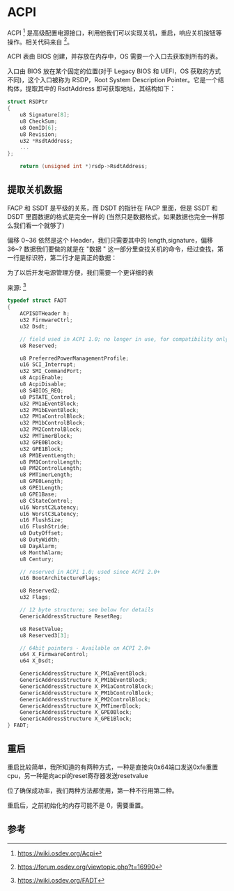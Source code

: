 # ACPI

ACPI [^acpi] 是高级配置电源接口，利用他我们可以实现关机，重启，响应关机按钮等操作。相关代码来自 [^forum]。

ACPI 表由 BIOS 创建，并存放在内存中，OS 需要一个入口去获取到所有的表。

入口由 BIOS 放在某个固定的位置(对于 Legacy BIOS 和 UEFI，OS 获取的方式不同)，这个入口被称为 RSDP，Root System Description Pointer。它是一个结构体，提取其中的 RsdtAddress 即可获取地址，其结构如下：

```c++
struct RSDPtr
{
    u8 Signature[8];
    u8 CheckSum;
    u8 OemID[6];
    u8 Revision;
    u32 *RsdtAddress;
    ...
};
```

```c++
    return (unsigned int *)rsdp->RsdtAddress;
```

## 提取关机数据

FACP 和 SSDT 是平级的关系，而 DSDT 的指针在 FACP 里面，但是 SSDT 和 DSDT 里面数据的格式是完全一样的 (当然只是数据格式，如果数据也完全一样那么我们看一个就够了)

偏移 0~36 依然是这个 Header，我们只需要其中的 length,signature，偏移 36~? 数据我们要做的就是在 "数据 " 这一部分里查找关机的命令，经过查找，第一行是标识符，第二行才是真正的数据：

为了以后开发电源管理方便，我们需要一个更详细的表

来源: [^fadt]

```c++
typedef struct FADT
{
    ACPISDTHeader h;
    u32 FirmwareCtrl;
    u32 Dsdt;

    // field used in ACPI 1.0; no longer in use, for compatibility only
    u8 Reserved;

    u8 PreferredPowerManagementProfile;
    u16 SCI_Interrupt;
    u32 SMI_CommandPort;
    u8 AcpiEnable;
    u8 AcpiDisable;
    u8 S4BIOS_REQ;
    u8 PSTATE_Control;
    u32 PM1aEventBlock;
    u32 PM1bEventBlock;
    u32 PM1aControlBlock;
    u32 PM1bControlBlock;
    u32 PM2ControlBlock;
    u32 PMTimerBlock;
    u32 GPE0Block;
    u32 GPE1Block;
    u8 PM1EventLength;
    u8 PM1ControlLength;
    u8 PM2ControlLength;
    u8 PMTimerLength;
    u8 GPE0Length;
    u8 GPE1Length;
    u8 GPE1Base;
    u8 CStateControl;
    u16 WorstC2Latency;
    u16 WorstC3Latency;
    u16 FlushSize;
    u16 FlushStride;
    u8 DutyOffset;
    u8 DutyWidth;
    u8 DayAlarm;
    u8 MonthAlarm;
    u8 Century;

    // reserved in ACPI 1.0; used since ACPI 2.0+
    u16 BootArchitectureFlags;

    u8 Reserved2;
    u32 Flags;

    // 12 byte structure; see below for details
    GenericAddressStructure ResetReg;

    u8 ResetValue;
    u8 Reserved3[3];

    // 64bit pointers - Available on ACPI 2.0+
    u64 X_FirmwareControl;
    u64 X_Dsdt;

    GenericAddressStructure X_PM1aEventBlock;
    GenericAddressStructure X_PM1bEventBlock;
    GenericAddressStructure X_PM1aControlBlock;
    GenericAddressStructure X_PM1bControlBlock;
    GenericAddressStructure X_PM2ControlBlock;
    GenericAddressStructure X_PMTimerBlock;
    GenericAddressStructure X_GPE0Block;
    GenericAddressStructure X_GPE1Block;
} FADT;
```

## 重启

重启比较简单，我所知道的有两种方式，一种是直接向0x64端口发送0xfe重置cpu，另一种是向acpi的reset寄存器发送resetvalue

位了确保成功率，我们两种方法都使用，第一种不行用第二种。

重启后，之前初始化的内存可能不是 0，需要重置。

## 参考

[^forum]: <https://forum.osdev.org/viewtopic.php?t=16990>
[^acpi]: <https://wiki.osdev.org/Acpi>
[^fadt]: <https://wiki.osdev.org/FADT>
